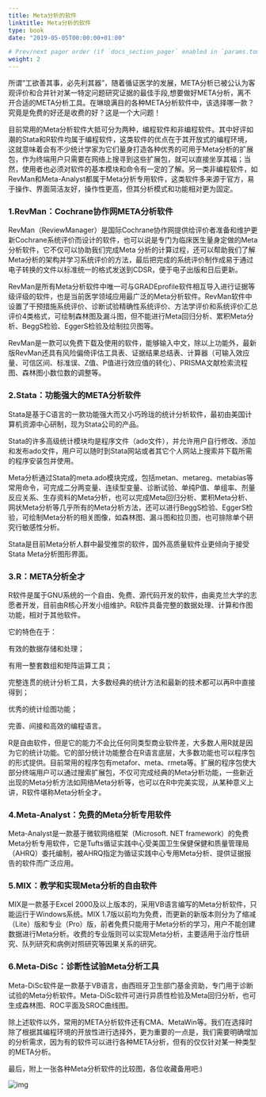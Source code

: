 ```yaml
---
title: Meta分析的软件
linktitle: Meta分析的软件
type: book
date: "2019-05-05T00:00:00+01:00"

# Prev/next pager order (if `docs_section_pager` enabled in `params.toml`)
weight: 2
---
```


所谓“工欲善其事，必先利其器”，随着循证医学的发展，META分析已被公认为客观评价和合并针对某一特定问题研究证据的最佳手段,想要做好META分析，离不开合适的META分析工具。在琳琅满目的各种META分析软件中，该选择哪一款？究竟是免费的好还是收费的好？这是一个大问题！

目前常用的Meta分析软件大抵可分为两种，编程软件和非编程软件。其中好评如潮的Stata和R软件均属于编程软件，这类软件的优点在于其开放式的编程环境，这就意味着会有不少统计学家为它们量身打造各种优秀的可用于Meta分析的扩展包，作为终端用户只需要在网络上搜寻到这些扩展包，就可以直接坐享其福；当然，使用者也必须对软件的基本模块和命令有一定的了解。另一类非编程软件，如RevMan和Meta-Analyst都属于Meta分析专用软件，这类软件多来源于官方，易于操作、界面简洁友好，操作性更高，但其分析模式和功能相对更为固定。

### 1.RevMan：Cochrane协作网META分析软件

RevMan（ReviewManager）是国际Cochrane协作网提供给评价者准备和维护更新Cochrane系统评价而设计的软件，也可以说是专门为临床医生量身定做的Meta分析软件，它不仅可以协助我们完成Meta 分析的计算过程，还可以帮助我们了解Meta分析的架构并学习系统评价的方法，最后把完成的系统评价制作成易于通过电子转换的文件以标准统一的格式发送到CDSR，便于电子出版和日后更新。

RevMan是所有Meta分析软件中唯一可与GRADEprofile软件相互导入进行证据等级评级的软件，也是当前医学领域应用最广泛的Meta分析软件。RevMan软件中设置了干预措施系统评价、诊断试验精确性系统评价、方法学评价和系统评价汇总评价4类格式，可绘制森林图及漏斗图，但不能进行Meta回归分析、累积Meta分析、BeggS检验、EggerS检验及绘制拉贝图等。

RevMan是一款可以免费下载及使用的软件，能够输入中文，除以上功能外，最新版RevMan还具有风险偏倚评估工具表、证据结果总结表、计算器（可输入效应量、可信区间、标准误、Z值、P值进行效应值的转化）、PRISMA文献检索流程图、森林图小数位数的调整等。

### 2.Stata：功能强大的META分析软件

Stata是基于C语言的一款功能强大而又小巧玲珑的统计分析软件，最初由美国计算机资源中心研制，现为Stata公司的产品。

Stata的许多高级统计模块均是程序文件（ado文件），并允许用户自行修改、添加和发布ado文件，用户可以随时到Stata网站或者其它个人网站上搜索并下载所需的程序安装包并使用。

Meta分析通过Stata的meta.ado模块完成，包括metan、metareg、metabias等常用命令，可完成二分两变量、连续型变量、诊断试验、单纯P值、单组率、剂量反应关系、生存资料的Meta分析，也可以完成Meta回归分析、累积Meta分析、网状Meta分析等几乎所有的Meta分析方法，还可以进行BeggS检验、EggerS检验，可绘制Meta分析的相关图像，如森林图、漏斗图和拉贝图，也可排除单个研究行敏感性分析。

Stata是目前Meta分析人群中最受推崇的软件，国外高质量软件业更倾向于接受Stata Meta分析图形界面。

### 3.R：META分析全才

R软件是属于GNU系统的一个自由、免费、源代码开发的软件，由奥克兰大学的志愿者开发，目前由R核心开发小组维护。R软件具备完整的数据处理、计算和作图功能，相对于其他软件。

它的特色在于：

有效的数据存储和处理；

有用一整套数组和矩阵运算工具；

完整连贯的统计分析工具，大多数经典的统计方法和最新的技术都可以再R中直接得到；

优秀的统计绘图功能；

完善、间接和高效的编程语言。

R是自由软件，但是它的能力不会比任何同类型商业软件差，大多数人用R就是因为它的统计功能。它的部分统计功能整合在R语言底层，大多数功能也可以程序包的形式提供。目前常用的程序包有metafor、meta、rmeta等。扩展的程序包使大部分终端用户可以通过搜索扩展包，不仅可完成经典的Meta分析功能，一些新近出现的Meta分析方法如网络Meta分析等，也可以在R中完美实现，从某种意义上讲，R软件堪称Meta分析全才。

### 4.Meta-Analyst：免费的Meta分析专用软件

Meta-Analyst是一款基于微软网络框架（Microsoft. NET framework）的免费Meta分析专用软件，它是Tufts循证实践中心受美国卫生保健保健和质量管理局（AHRQ）委托编制，被AHRQ指定为循证实践中心专用Meta分析、提供证据报告的软件而广泛应用。

### 5.MIX：教学和实现Meta分析的自由软件

MIX是一款基于Excel 2000及以上版本的，采用VB语言编写的Meta分析软件，只能运行于Windows系统。MIX 1.7版以前均为免费，而更新的新版本则分为了缩减（Lite）版和专业（Pro）版，前者免费只能用于Meta分析的学习，用户不能创建数据进行Meta分析。收费的专业版则可以实现Meta分析，主要适用于治疗性研究、队列研究和病例对照研究等因果关系的研究。

### 6.Meta-DiSc：诊断性试验Meta分析工具

Meta-DiSc软件是一款基于VB语言，由西班牙卫生部门基金资助，专门用于诊断试验的Meta分析软件。Meta-DiSc软件可进行异质性检验及Meta回归分析，也可生成森林图、ROC平面及SROC曲线图。

除上述软件以外，常用的META分析软件还有CMA、MetaWin等。我们在选择时除了根据其编程环境的开放性进行选择外，更为重要的一点是，我们需要明确增加的分析需求，因为有的软件可以进行各种META分析，但有的仅仅针对某一种类型的META分析。

最后，附上一张各种Meta分析软件的比较图，各位收藏备用吧:)

![img](https://i.loli.net/2021/03/13/cBEFiPmdS94V2LC.jpg)